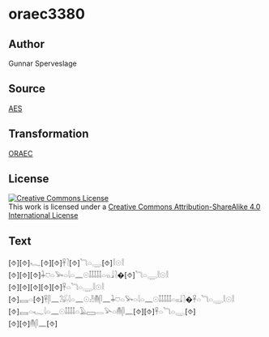 # oraec3380

## Author

Gunnar Sperveslage

## Source

[AES](https://github.com/simondschweitzer/aes)

## Transformation

[ORAEC](https://oraec.github.io/)

## License

<a rel="license" href="http://creativecommons.org/licenses/by-sa/4.0/"><img alt="Creative Commons License" style="border-width:0" src="https://i.creativecommons.org/l/by-sa/4.0/88x31.png" /></a><br />This work is licensed under a <a rel="license" href="http://creativecommons.org/licenses/by-sa/4.0/">Creative Commons Attribution-ShareAlike 4.0 International License</a>

## Text

[⯑][⯑]𓆑[⯑][⯑]𓋹𓍘[⯑]𓆓𓏏𓇾[⯑]𓎛𓇳𓎛<br>
[⯑][⯑][⯑]𓇓𓈞𓏏𓅨𓏏𓇋𓏏𓈖𓇳𓄤𓄤𓄤𓄤𓄤𓏏𓏭𓇍𓍘�[⯑]𓆓𓏏𓇾𓎛𓇳𓎛<br>
[⯑][⯑][⯑][⯑][⯑]𓋹𓏏𓆓𓏏𓇾𓎛𓇳𓎛<br>
[⯑]𓈘𓏏[⯑]𓋹𓋴𓈖𓅮𓇋𓏏𓈖𓇳𓁐𓄟𓋴𓈖𓇓𓈞𓏏𓅨𓏏𓇋𓏏𓈖𓇳𓄤𓄤𓄤𓄤𓄤𓏏𓏤𓏤𓇍𓍘�𓋹𓏏𓆓𓏏𓇾𓎛𓇳𓎛<br>
[⯑]𓈘𓏏𓆑𓇋𓏏𓈖𓇳𓄤𓄤𓄤𓄤𓏏𓄿𓈙𓂋𓅪𓏏𓄟𓋴𓈖[⯑][⯑]𓋹𓏏𓆓𓏏𓇾[⯑]<br>
[⯑][⯑]𓄟𓋴𓈖[⯑]<br>

